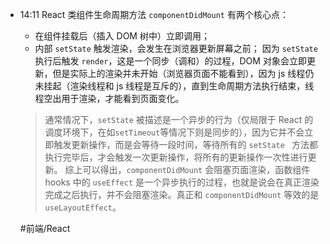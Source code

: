 
- 14:11 
	React 类组件生命周期方法 `componentDidMount` 有两个核心点：
	- 在组件挂载后（插入 DOM 树中）立即调用；
	- 内部 `setState` 触发渲染，会发生在浏览器更新屏幕之前；
	因为 `setState ` 执行后触发 `render`，这是一个同步（调和）的过程，DOM 对象会立即更新，但是实际上的渲染并未开始（浏览器页面不能看到），因为 js 线程仍未挂起（渲染线程和 js 线程是互斥的），直到生命周期方法执行结束，线程空出用于渲染，才能看到页面变化。
	> 通常情况下，`setState` 被描述是一个异步的行为（仅局限于 React 的调度环境下，在如`setTimeout`等情况下则是同步的），因为它并不会立即触发更新操作，而是会等待一段时间，等待所有的 `setState ` 方法都执行完毕后，才会触发一次更新操作，将所有的更新操作一次性进行更新。
	综上可以得出，`componentDidMount` 会阻塞页面渲染，函数组件 hooks 中的 `useEffect` 是一个异步执行的过程，也就是说会在真正渲染完成之后执行，并不会阻塞渲染。真正和 `componentDidMount` 等效的是 `useLayoutEffect`。
	
	#前端/React